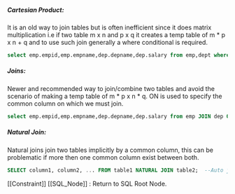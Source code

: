 ##### Cartesian Product:
It is an old way to join tables but is often inefficient since it does matrix multiplication i.e if two table m x n and p x q it creates a temp table of m * p x n + q and to use such join generally a where conditional is required.

```sql
select emp.empid,emp.empname,dep.depname,dep.salary from emp,dept where dep.depid = emp.empid  
```

##### Joins:
Newer and recommended way to join/combine two tables and avoid the scenario of making a temp table of m * p  x n * q. ON is used to specify the common column on which we must join.
```sql
select emp.empid,emp.empname,dep.depname,dep.salary from emp JOIN dep ON dep.depid = emp.empid   -- Controlled Join.
```

##### Natural Join:
Natural joins join two tables implicitly by a common column, this can be problematic if more then one common column exist between both.
```sql
SELECT column1, column2, ... FROM table1 NATURAL JOIN table2;  --Auto joins on common attributes.
```

[[Constraint]]
[[SQL_Node]] : Return to  SQL Root Node.